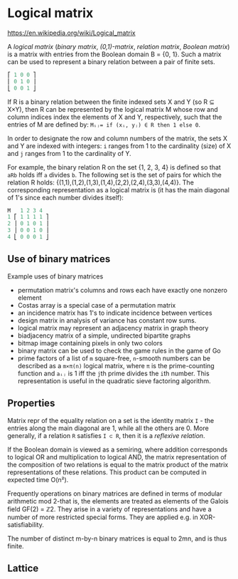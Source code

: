# Logical matrix

https://en.wikipedia.org/wiki/Logical_matrix

A *logical matrix* (*binary matrix*, *(0,1)-matrix*, *relation matrix*, *Boolean matrix*) is a matrix with entries from the Boolean domain B = {0, 1}. Such a matrix can be used to represent a binary relation between a pair of finite sets.

```js
⎡ 1 0 0 ⎤
⎢ 0 1 0 ⎥
⎣ 0 0 1 ⎦
```

If R is a binary relation between the finite indexed sets X and Y (so R ⊆ X×Y), then R can be represented by the logical matrix M whose row and column indices index the elements of X and Y, respectively, such that the entries of M are defined by: `Mᵢⱼ= if (xᵢ, yⱼ) ∈ R then 1 else 0`.

In order to designate the row and column numbers of the matrix, the sets X and Y are indexed with integers: `i` ranges from 1 to the cardinality (size) of X and `j` ranges from 1 to the cardinality of Y.

For example, the binary relation R on the set {1, 2, 3, 4} is defined so that `aRb` holds iff `a` divides `b`. The following set is the set of pairs for which the relation R holds: {(1,1),(1,2),(1,3),(1,4),(2,2),(2,4),(3,3),(4,4)}. The corresponding representation as a logical matrix is (it has the main diagonal of 1's since each number divides itself):

```js
M   1 2 3 4
1 ⎡ 1 1 1 1 ⎤
2 ⎥ 0 1 0 1 ⎥
3 ⎥ 0 0 1 0 ⎥
4 ⎣ 0 0 0 1 ⎦
```

## Use of binary matrices

Example uses of binary matrices
- permutation matrix's columns and rows each have exactly one nonzero element
- Costas array is a special case of a permutation matrix
- an incidence matrix has 1's to indicate incidence between vertices
- design matrix in analysis of variance has constant row sums.
- logical matrix may represent an adjacency matrix in graph theory
- biadjacency matrix of a simple, undirected bipartite graphs
- bitmap image containing pixels in only two colors
- binary matrix can be used to check the game rules in the game of Go
- prime factors of a list of `m` square-free, `n`-smooth numbers can be described as a `m×π(n)` logical matrix, where `π` is the prime-counting function and `aᵢⱼ` is 1 iff the `j`th prime divides the `i`th number. This representation is useful in the quadratic sieve factoring algorithm.

## Properties

Matrix repr of the equality relation on a set is the identity matrix `I` - the entries along the main diagonal are 1, while all the others are 0. More generally, if a relation `R` satisfies `I ⊂ R`, then it is a *reflexive relation*.

If the Boolean domain is viewed as a semiring, where addition corresponds to logical OR and multiplication to logical AND, the matrix representation of the composition of two relations is equal to the matrix product of the matrix representations of these relations. This product can be computed in expected time O(n²).

Frequently operations on binary matrices are defined in terms of modular arithmetic mod 2-that is, the elements are treated as elements of the Galois field GF(2) = ℤ2. They arise in a variety of representations and have a number of more restricted special forms. They are applied e.g. in XOR-satisfiability.

The number of distinct m-by-n binary matrices is equal to 2mn, and is thus finite.

## Lattice
